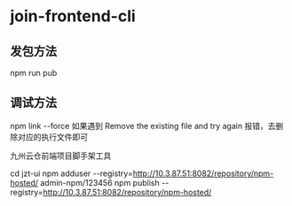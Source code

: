 # join-frontend-cli

## 发包方法
npm run pub

## 调试方法
npm link --force
如果遇到 Remove the existing file and try again 报错，去删除对应的执行文件即可

九州云仓前端项目脚手架工具

cd jzt-ui
npm adduser  --registry=http://10.3.87.51:8082/repository/npm-hosted/
admin-npm/123456
npm publish --registry=http://10.3.87.51:8082/repository/npm-hosted/
